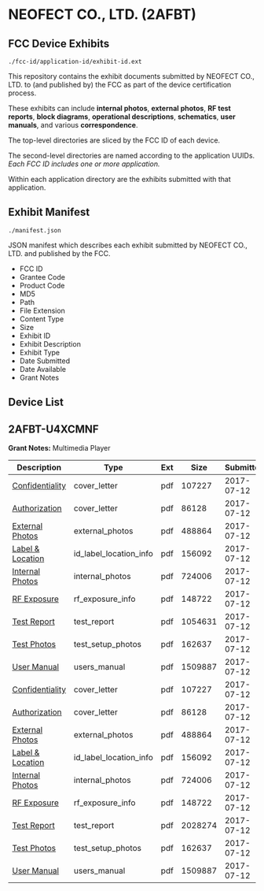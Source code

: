 # NEOFECT CO., LTD. (2AFBT)
## FCC Device Exhibits

```
./fcc-id/application-id/exhibit-id.ext
```

This repository contains the exhibit documents submitted by NEOFECT CO., LTD. to (and published by) the FCC as part of the device certification process.

These exhibits can include **internal photos**, **external photos**, **RF test reports**, **block diagrams**, **operational descriptions**, **schematics**, **user manuals**, and various **correspondence**.

The top-level directories are sliced by the FCC ID of each device.

The second-level directories are named according to the application UUIDs. *Each FCC ID includes one or more application.*

Within each application directory are the exhibits submitted with that application. 

## Exhibit Manifest

```
./manifest.json
```

JSON manifest which describes each exhibit submitted by NEOFECT CO., LTD. and published by the FCC.

- FCC ID
- Grantee Code
- Product Code
- MD5
- Path
- File Extension
- Content Type
- Size
- Exhibit ID
- Exhibit Description
- Exhibit Type
- Date Submitted
- Date Available
- Grant Notes

## Device List
## 2AFBT-U4XCMNF
**Grant Notes:** Multimedia Player

| Description | Type | Ext | Size | Submitted | Available |
| ----------- | ---- | --- | ---- | --------- | --------- |
| [Confidentiality](2AFBT-U4XCMNF/f35ded0362aed0fb5b31f260aba8f0a2/3461833.pdf) | cover_letter | pdf | 107227 | 2017-07-12 | 2017-07-12 |
| [Authorization](2AFBT-U4XCMNF/f35ded0362aed0fb5b31f260aba8f0a2/3461839.pdf) | cover_letter | pdf | 86128 | 2017-07-12 | 2017-07-12 |
| [External Photos](2AFBT-U4XCMNF/f35ded0362aed0fb5b31f260aba8f0a2/3461828.pdf) | external_photos | pdf | 488864 | 2017-07-12 | 2017-07-12 |
| [Label & Location](2AFBT-U4XCMNF/f35ded0362aed0fb5b31f260aba8f0a2/3461835.pdf) | id_label_location_info | pdf | 156092 | 2017-07-12 | 2017-07-12 |
| [Internal Photos](2AFBT-U4XCMNF/f35ded0362aed0fb5b31f260aba8f0a2/3461829.pdf) | internal_photos | pdf | 724006 | 2017-07-12 | 2017-07-12 |
| [RF Exposure](2AFBT-U4XCMNF/f35ded0362aed0fb5b31f260aba8f0a2/3461838.pdf) | rf_exposure_info | pdf | 148722 | 2017-07-12 | 2017-07-12 |
| [Test Report](2AFBT-U4XCMNF/f35ded0362aed0fb5b31f260aba8f0a2/3461903.pdf) | test_report | pdf | 1054631 | 2017-07-12 | 2017-07-12 |
| [Test Photos](2AFBT-U4XCMNF/f35ded0362aed0fb5b31f260aba8f0a2/3461824.pdf) | test_setup_photos | pdf | 162637 | 2017-07-12 | 2017-07-12 |
| [User Manual](2AFBT-U4XCMNF/f35ded0362aed0fb5b31f260aba8f0a2/3461830.pdf) | users_manual | pdf | 1509887 | 2017-07-12 | 2017-07-12 |
| [Confidentiality](2AFBT-U4XCMNF/f2791b30d102b7e99171af88a7f89a68/3461833.pdf) | cover_letter | pdf | 107227 | 2017-07-12 | 2017-07-12 |
| [Authorization](2AFBT-U4XCMNF/f2791b30d102b7e99171af88a7f89a68/3461839.pdf) | cover_letter | pdf | 86128 | 2017-07-12 | 2017-07-12 |
| [External Photos](2AFBT-U4XCMNF/f2791b30d102b7e99171af88a7f89a68/3461828.pdf) | external_photos | pdf | 488864 | 2017-07-12 | 2017-07-12 |
| [Label & Location](2AFBT-U4XCMNF/f2791b30d102b7e99171af88a7f89a68/3461835.pdf) | id_label_location_info | pdf | 156092 | 2017-07-12 | 2017-07-12 |
| [Internal Photos](2AFBT-U4XCMNF/f2791b30d102b7e99171af88a7f89a68/3461829.pdf) | internal_photos | pdf | 724006 | 2017-07-12 | 2017-07-12 |
| [RF Exposure](2AFBT-U4XCMNF/f2791b30d102b7e99171af88a7f89a68/3461838.pdf) | rf_exposure_info | pdf | 148722 | 2017-07-12 | 2017-07-12 |
| [Test Report](2AFBT-U4XCMNF/f2791b30d102b7e99171af88a7f89a68/3461841.pdf) | test_report | pdf | 2028274 | 2017-07-12 | 2017-07-12 |
| [Test Photos](2AFBT-U4XCMNF/f2791b30d102b7e99171af88a7f89a68/3461824.pdf) | test_setup_photos | pdf | 162637 | 2017-07-12 | 2017-07-12 |
| [User Manual](2AFBT-U4XCMNF/f2791b30d102b7e99171af88a7f89a68/3461830.pdf) | users_manual | pdf | 1509887 | 2017-07-12 | 2017-07-12 |
